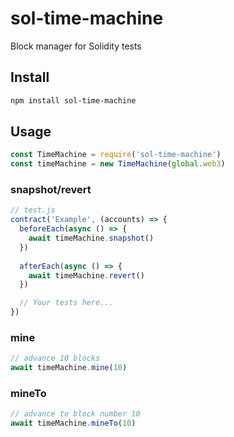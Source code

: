 # sol-time-machine
Block manager for Solidity tests

## Install
```bash
npm install sol-time-machine
```

## Usage
```js
const TimeMachine = require('sol-time-machine')
const timeMachine = new TimeMachine(global.web3)
```

### snapshot/revert
```js
// test.js
contract('Example', (accounts) => {
  beforeEach(async () => {
    await timeMachine.snapshot()
  })
  
  afterEach(async () => {
    await timeMachine.revert()
  })

  // Your tests here...
})
```

### mine
```js
// advance 10 blocks
await timeMachine.mine(10)
```

### mineTo
```js
// advance to block number 10
await timeMachine.mineTo(10)
```

